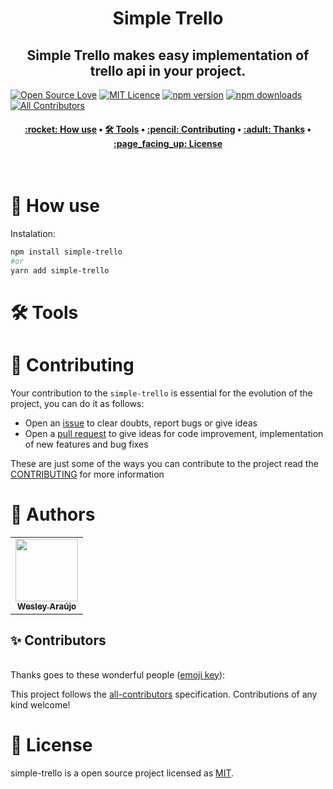 <h1 align="center" title="Vite Helper">
  Simple Trello
</h1>

<h2 align="center">Simple Trello makes easy implementation of trello api in your project.</h2>

[![Open Source Love](https://badges.frapsoft.com/os/v2/open-source.png?v=103)](https://github.com/ellerbrock/open-source-badges/)
[![MIT Licence](https://badges.frapsoft.com/os/mit/mit.png?v=103)](https://opensource.org/licenses/mit-license.php)
[![npm version](https://img.shields.io/npm/v/simple-trello.svg?style=flat-square)](https://www.npmjs.com/package/simple-trello)
[![npm downloads](https://img.shields.io/npm/dm/simple-trello.svg?style=flat-square)](http://npm-stat.com/charts.html?package=cz-conventional-changelog&from=2015-08-01) <!-- ALL-CONTRIBUTORS-BADGE:START - Do not remove or modify this section --> [![All Contributors](https://img.shields.io/badge/all_contributors-1-green.svg?style=flat-square)](#contributors-) <!-- ALL-CONTRIBUTORS-BADGE:END -->

<h4 align="center">
 <a href="#-how-use">:rocket: How use</a> •
 <a href="#️-tools">🛠️ Tools</a> •
 <a href="#-contributing">:pencil: Contributing</a> •
 <a href="#-thanks">:adult: Thanks</a> •
 <a href="#-license">:page_facing_up: License</a>
</h4>

<br>

# :rocket: How use

Instalation:

```bash
npm install simple-trello
#or
yarn add simple-trello
```

# 🛠️ Tools



# :pencil: Contributing

Your contribution to the `simple-trello` is essential for the evolution of the project, you can do it as follows:

- Open an [issue](https://github.com/wesleyara/simple-trello/issues) to clear doubts, report bugs or give ideas
- Open a [pull request](https://github.com/wesleyara/simple-trello/pulls) to give ideas for code improvement, implementation of new features and bug fixes

These are just some of the ways you can contribute to the project read the [CONTRIBUTING](https://github.com/wesleyara/simple-trello/blob/main/.github/CONTRIBUTING.md) for more information

# :adult: Authors

<table>
  <tr>
    <td align="center"><a href="https://wesleyaraujo.dev/"><img src="https://avatars.githubusercontent.com/u/89321125?v=4?s=100" width="100px;" alt=""/><br /><sub><b>Wesley Araújo</b></sub></a><br /></td>
  </tr>
</table>

## ✨ Contributors

<table>
  <tr>
  </tr>
</table>

Thanks goes to these wonderful people ([emoji key](https://allcontributors.org/docs/en/emoji-key)):

<!-- ALL-CONTRIBUTORS-LIST:START - Do not remove or modify this section -->
<!-- prettier-ignore-start -->
<!-- markdownlint-disable -->
<!-- markdownlint-restore -->
<!-- prettier-ignore-end -->

<!-- ALL-CONTRIBUTORS-LIST:END -->

This project follows the [all-contributors](https://github.com/all-contributors/all-contributors) specification. Contributions of any kind welcome!

# :page_facing_up: License

simple-trello is a open source project licensed as [MIT](LICENSE).